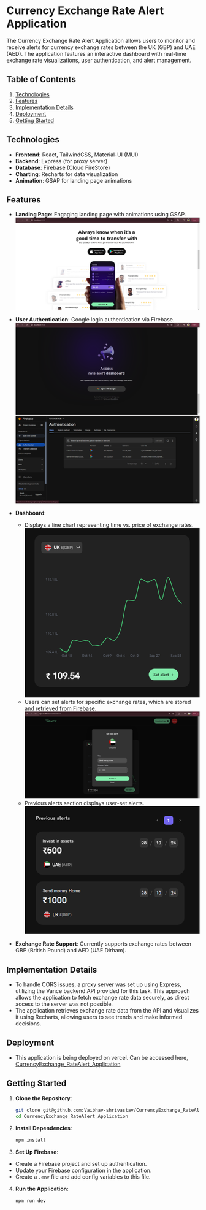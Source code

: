 # Currency Exchange Rate Alert Application

The Currency Exchange Rate Alert Application allows users to monitor and receive alerts for currency exchange rates between the UK (GBP) and UAE (AED). The application features an interactive dashboard with real-time exchange rate visualizations, user authentication, and alert management.

## Table of Contents

1. [Technologies](#technologies)
2. [Features](#features)
3. [Implementation Details](#implementation-details)
4. [Deployment](#deployment)
5. [Getting Started](#getting-started)


## Technologies
- **Frontend**: React, TailwindCSS, Material-UI (MUI)
- **Backend**: Express (for proxy server)
- **Database**: Firebase (Cloud FireStore)
- **Charting**: Recharts for data visualization
- **Animation**: GSAP for landing page animations

## Features
- **Landing Page**: Engaging landing page with animations using GSAP.
![Landing Page Screenshot](./src/media/Readme/Landing_Page.png)
- **User Authentication**: Google login authentication via Firebase.
![Landing Page Screenshot](./src/media/Readme/Auth_Screen.png)
![Firebase Auth Screenshot](./src/media/Readme/Firebase_Authentication.png)

- **Dashboard**: 
  - Displays a line chart representing time vs. price of exchange rates.
  ![Line Chart Screenshot](./src/media/Readme/LineChart.png)
  - Users can set alerts for specific exchange rates, which are stored and retrieved from Firebase.
  ![SetAlert Modal Screenshot](./src/media/Readme/RateAlert.png)
  - Previous alerts section displays user-set alerts.
  ![Previous Alerts Screenshot](./src/media/Readme/AlertHistory.png)
- **Exchange Rate Support**: Currently supports exchange rates between GBP (British Pound) and AED (UAE Dirham).

## Implementation Details
- To handle CORS issues, a proxy server was set up using Express, utilizing the Vance backend API provided for this task. This approach allows the application to fetch exchange rate data securely, as direct access to the server was not possible.
- The application retrieves exchange rate data from the API and visualizes it using Recharts, allowing users to see trends and make informed decisions.

## Deployment
- This application is being deployed on vercel. Can be accessed here,
[CurrencyExchange_RateAlert_Application](https://currency-exchange-rate-alert-application.vercel.app/)

## Getting Started
1. **Clone the Repository**:
   ```bash
   git clone git@github.com:Vaibhav-shrivastav/CurrencyExchange_RateAlert_Application.git
   cd CurrencyExchange_RateAlert_Application
   ```
2. **Install Dependencies**:
    ```bash
    npm install
    ```
3. **Set Up Firebase**:
- Create a Firebase project and set up authentication.
- Update your Firebase configuration in the application.
- Create a ```.env``` file and add config variables to this file. 

4. **Run the Application**:
    ```bash
    npm run dev
    ```
